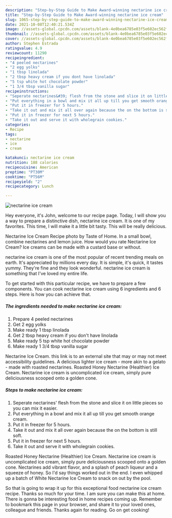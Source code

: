 ```yaml
---
description: "Step-by-Step Guide to Make Award-winning nectarine ice cream"
title: "Step-by-Step Guide to Make Award-winning nectarine ice cream"
slug: 1065-step-by-step-guide-to-make-award-winning-nectarine-ice-cream
date: 2021-10-08T12:40:21.534Z
image: //assets-global.cpcdn.com/assets/blank-4e0bea6785e03f5e602ec562f230caae08da540cada707380b4fe1bbebba43da.png
thumbnail: //assets-global.cpcdn.com/assets/blank-4e0bea6785e03f5e602ec562f230caae08da540cada707380b4fe1bbebba43da.png
cover: //assets-global.cpcdn.com/assets/blank-4e0bea6785e03f5e602ec562f230caae08da540cada707380b4fe1bbebba43da.png
author: Stephen Estrada
ratingvalue: 4.9
reviewcount: 11290
recipeingredient:
- "4 peeled nectarines"
- "2 egg yolks"
- "1 tbsp linolada"
- "2 tbsp heavy cream if you dont have linolada"
- "5 tsp white hot chocolate powder"
- "1 3/4 tbsp vanilla sugar"
recipeinstructions:
- "Seperate nectarines&#39; flesh from the stone and slice it on little pieces so you can mix it easier."
- "Put everything in a bowl and mix it all up till you get smooth orange cream."
- "Put it in freezer for 5 hours."
- "Take it out and mix it all over again because the on the bottom is still soft."
- "Put it in freezer for next 5 hours."
- "Take it out and serve it with wholegrain cookies."
categories:
- Recipe
tags:
- nectarine
- ice
- cream

katakunci: nectarine ice cream 
nutrition: 188 calories
recipecuisine: American
preptime: "PT30M"
cooktime: "PT56M"
recipeyield: "2"
recipecategory: Lunch

---
```



![nectarine ice cream](//assets-global.cpcdn.com/assets/blank-4e0bea6785e03f5e602ec562f230caae08da540cada707380b4fe1bbebba43da.png)

Hey everyone, it's John, welcome to our recipe page. Today, I will show you a way to prepare a distinctive dish, nectarine ice cream. It is one of my favorites. This time, I will make it a little bit tasty. This will be really delicious.

Nectarine Ice Cream Recipe photo by Taste of Home. In a small bowl, combine nectarines and lemon juice. How would you rate Nectarine Ice Cream? Ice creams can be made with a custard base or without.

nectarine ice cream is one of the most popular of recent trending meals on earth. It's appreciated by millions every day. It is simple, it's quick, it tastes yummy. They're fine and they look wonderful. nectarine ice cream is something that I've loved my entire life.


To get started with this particular recipe, we have to prepare a few components. You can cook nectarine ice cream using 6 ingredients and 6 steps. Here is how you can achieve that.

<!--inarticleads1-->

##### The ingredients needed to make nectarine ice cream:

1. Prepare 4 peeled nectarines
1. Get 2 egg yolks
1. Make ready 1 tbsp linolada
1. Get 2 tbsp heavy cream if you don&#39;t have linolada
1. Make ready 5 tsp white hot chocolate powder
1. Make ready 1 3/4 tbsp vanilla sugar


Nectarine Ice Cream. this link is to an external site that may or may not meet accessibility guidelines. A delicious lighter ice cream - more akin to a gelato - made with roasted nectarines. Roasted Honey Nectarine (Healthier) Ice Cream. Nectarine ice cream is uncomplicated ice cream, simply pure deliciousness scooped onto a golden cone. 

<!--inarticleads2-->

##### Steps to make nectarine ice cream:

1. Seperate nectarines&#39; flesh from the stone and slice it on little pieces so you can mix it easier.
1. Put everything in a bowl and mix it all up till you get smooth orange cream.
1. Put it in freezer for 5 hours.
1. Take it out and mix it all over again because the on the bottom is still soft.
1. Put it in freezer for next 5 hours.
1. Take it out and serve it with wholegrain cookies.


Roasted Honey Nectarine (Healthier) Ice Cream. Nectarine ice cream is uncomplicated ice cream, simply pure deliciousness scooped onto a golden cone. Nectarines add vibrant flavor, and a splash of peach liqueur and a squeeze of honey. So I&#39;d say things worked out in the end. I even whipped up a batch of White Nectarine Ice Cream to snack on out by the pool. 

So that is going to wrap it up for this exceptional food nectarine ice cream recipe. Thanks so much for your time. I am sure you can make this at home. There is gonna be interesting food in home recipes coming up. Remember to bookmark this page in your browser, and share it to your loved ones, colleague and friends. Thanks again for reading. Go on get cooking!
